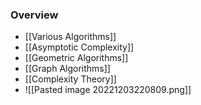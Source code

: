 ### Overview
+ [[Various Algorithms]]
+ [[Asymptotic Complexity]]
+ [[Geometric Algorithms]]
+ [[Graph Algorithms]]
+ [[Complexity Theory]]
+ ![[Pasted image 20221203220809.png]]
